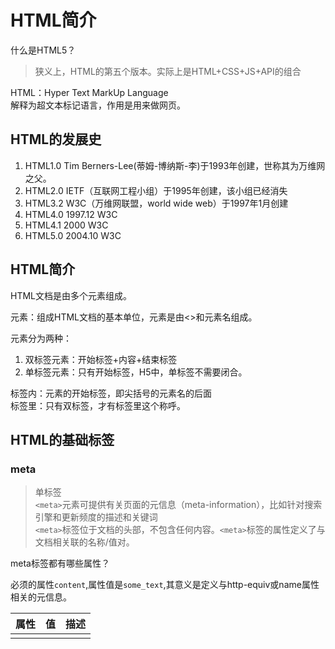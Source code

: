 # HTML简介  
  
什么是HTML5？  
> 狭义上，HTML的第五个版本。实际上是HTML+CSS+JS+API的组合  
  
HTML：Hyper Text MarkUp Language  
解释为超文本标记语言，作用是用来做网页。  
  
## HTML的发展史  
1. HTML1.0 Tim Berners-Lee(蒂姆-博纳斯-李)于1993年创建，世称其为万维网之父。  
2. HTML2.0 IETF（互联网工程小组）于1995年创建，该小组已经消失  
3. HTML3.2 W3C（万维网联盟，world wide web）于1997年1月创建  
4. HTML4.0 1997.12 W3C  
5. HTML4.1 2000 W3C  
6. HTML5.0 2004.10 W3C  
  
  
## HTML简介  
  
HTML文档是由多个元素组成。  
  
元素：组成HTML文档的基本单位，元素是由<>和元素名组成。  
  
元素分为两种：  
1. 双标签元素：开始标签+内容+结束标签  
2. 单标签元素：只有开始标签，H5中，单标签不需要闭合。  
  
标签内：元素的开始标签，即尖括号的元素名的后面  
标签里：只有双标签，才有标签里这个称呼。  
  
## HTML的基础标签  
  
### meta  
> 单标签  
> `<meta>`元素可提供有关页面的元信息（meta-information），比如针对搜索引擎和更新频度的描述和关键词  
> `<meta>`标签位于文档的头部，不包含任何内容。`<meta>`标签的属性定义了与文档相关联的名称/值对。  
  
meta标签都有哪些属性？  
  
必须的属性`content`,属性值是`some_text`,其意义是定义与http-equiv或name属性相关的元信息。


| 属性 | 值 |描述|
|--|--|--|
|  |  |

<!--stackedit_data:
eyJoaXN0b3J5IjpbLTQzNjc0NDI1MF19
-->